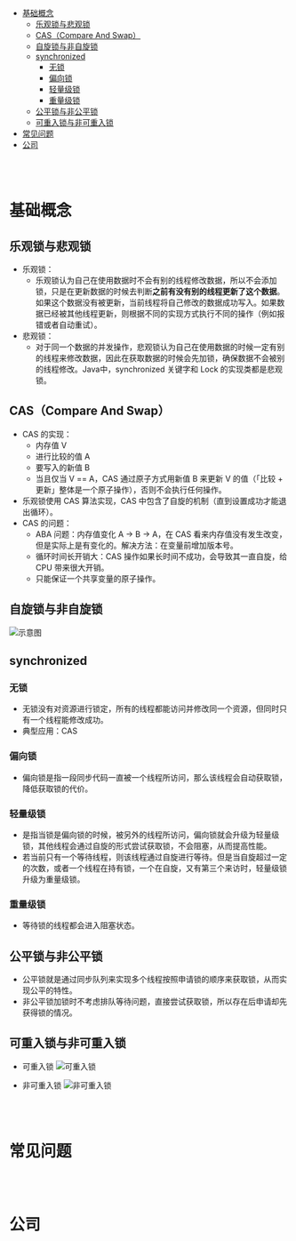 - [基础概念](#基础概念)
  - [乐观锁与悲观锁](#乐观锁与悲观锁)
  - [CAS（Compare And Swap）](#cascompare-and-swap)
  - [自旋锁与非自旋锁](#自旋锁与非自旋锁)
  - [synchronized](#synchronized)
    - [无锁](#无锁)
    - [偏向锁](#偏向锁)
    - [轻量级锁](#轻量级锁)
    - [重量级锁](#重量级锁)
  - [公平锁与非公平锁](#公平锁与非公平锁)
  - [可重入锁与非可重入锁](#可重入锁与非可重入锁)
- [常见问题](#常见问题)
- [公司](#公司)


</br></br>


# 基础概念
## 乐观锁与悲观锁
- 乐观锁：
  - 乐观锁认为自己在使用数据时不会有别的线程修改数据，所以不会添加锁，只是在更新数据的时候去判断**之前有没有别的线程更新了这个数据**。如果这个数据没有被更新，当前线程将自己修改的数据成功写入。如果数据已经被其他线程更新，则根据不同的实现方式执行不同的操作（例如报错或者自动重试）。
- 悲观锁：
  - 对于同一个数据的并发操作，悲观锁认为自己在使用数据的时候一定有别的线程来修改数据，因此在获取数据的时候会先加锁，确保数据不会被别的线程修改。Java中，synchronized 关键字和 Lock 的实现类都是悲观锁。

## CAS（Compare And Swap）
- CAS 的实现：
  - 内存值 V
  - 进行比较的值 A
  - 要写入的新值 B
  - 当且仅当 V == A，CAS 通过原子方式用新值 B 来更新 V 的值（「比较 + 更新」整体是一个原子操作），否则不会执行任何操作。
- 乐观锁使用 CAS 算法实现，CAS 中包含了自旋的机制（直到设置成功才能退出循环）。
- CAS 的问题：
  - ABA 问题：内存值变化 A -> B -> A，在 CAS 看来内存值没有发生改变，但是实际上是有变化的。解决方法：在变量前增加版本号。
  - 循环时间长开销大：CAS 操作如果长时间不成功，会导致其一直自旋，给 CPU 带来很大开销。
  - 只能保证一个共享变量的原子操作。

## 自旋锁与非自旋锁
![示意图](https://mmbiz.qpic.cn/mmbiz_png/hEx03cFgUsXibicYtRt824nicRjKGTibicl7atsAOXEVNheMmSrqJ9Wo1cmgxVv9kB26bjB2TDxz9kp1vrWel8rJKrw/640?wx_fmt=png&tp=webp&wxfrom=5&wx_lazy=1&wx_co=1)

## synchronized
### 无锁
- 无锁没有对资源进行锁定，所有的线程都能访问并修改同一个资源，但同时只有一个线程能修改成功。
- 典型应用：CAS

### 偏向锁
- 偏向锁是指一段同步代码一直被一个线程所访问，那么该线程会自动获取锁，降低获取锁的代价。

### 轻量级锁
- 是指当锁是偏向锁的时候，被另外的线程所访问，偏向锁就会升级为轻量级锁，其他线程会通过自旋的形式尝试获取锁，不会阻塞，从而提高性能。
- 若当前只有一个等待线程，则该线程通过自旋进行等待。但是当自旋超过一定的次数，或者一个线程在持有锁，一个在自旋，又有第三个来访时，轻量级锁升级为重量级锁。

### 重量级锁
- 等待锁的线程都会进入阻塞状态。

## 公平锁与非公平锁
- 公平锁就是通过同步队列来实现多个线程按照申请锁的顺序来获取锁，从而实现公平的特性。
- 非公平锁加锁时不考虑排队等待问题，直接尝试获取锁，所以存在后申请却先获得锁的情况。

## 可重入锁与非可重入锁
- 可重入锁
![可重入锁](https://mmbiz.qpic.cn/mmbiz_png/hEx03cFgUsXibicYtRt824nicRjKGTibicl7aeUJpuv8OqtQ6Wxx4o2QQzYddTpYgsAhxl4gABpJrbXCCrrxv4eSKog/640?wx_fmt=png&tp=webp&wxfrom=5&wx_lazy=1&wx_co=1)

- 非可重入锁
![非可重入锁](https://mmbiz.qpic.cn/mmbiz_png/hEx03cFgUsXibicYtRt824nicRjKGTibicl7aWIiak9zgQ3Mic4pIxcxn7oLplME8kjubPwiabeKnUz4ibVvwaL6svNTo4A/640?wx_fmt=png&tp=webp&wxfrom=5&wx_lazy=1&wx_co=1)


</br></br>


# 常见问题


</br></br>


# 公司
